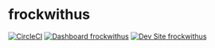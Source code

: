 # frockwithus

[![CircleCI](https://circleci.com/gh/easybuckaroo/frockwithus.svg?style=shield)](https://circleci.com/gh/easybuckaroo/frockwithus)
[![Dashboard frockwithus](https://img.shields.io/badge/dashboard-frockwithus-yellow.svg)](https://dashboard.pantheon.io/sites/e176b560-b077-4d1a-9749-494813026e4a#dev/code)
[![Dev Site frockwithus](https://img.shields.io/badge/site-frockwithus-blue.svg)](http://dev-frockwithus.pantheonsite.io/)